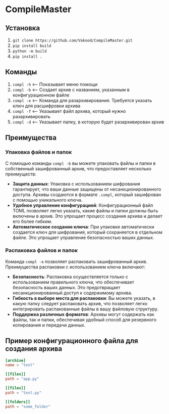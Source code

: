 # CompileMaster

## Установка

1. ```git clone https://github.com/Vakood/CompileMaster.git```
2. ```pip install build```
3. ```python -m build```
4. ```pip install .```

## Команды

1. ```compl -h```  <-- Показывает меню помощи
2. ```compl -b```  <-- Создает архив с названием, указанным в конфигурационном файле
3. ```compl -e```  <-- Команда для разархивирования. Требуется указать ключ для расшифровки архива
4. ```compl -f```  <-- Указывает файл архива, который нужно разархивировать
5. ```compl -d```  <-- Указывает папку, в которую будет разархивирован архив

## Преимущества

### Упаковка файлов и папок

С помощью команды `compl -b` вы можете упаковать файлы и папки в собственный зашифрованный архив, что предоставляет несколько преимуществ:

- **Защита данных**: Упаковка с использованием шифрования гарантирует, что ваши данные защищены от несанкционированного доступа. Архивы создаются в формате `.compl`, который зашифрован с помощью уникального ключа.
- **Удобное управление конфигурацией**: Конфигурационный файл TOML позволяет легко указать, какие файлы и папки должны быть включены в архив. Это упрощает процесс создания архива и делает его более гибким.
- **Автоматическое создание ключа**: При упаковке автоматически создается ключ для шифрования, который сохраняется в отдельном файле. Это упрощает управление безопасностью ваших данных.

### Распаковка файлов и папок

Команда `compl -e` позволяет распаковать зашифрованный архив. Преимущества распаковки с использованием ключа включают:

- **Безопасность**: Распаковка осуществляется только с использованием правильного ключа, что обеспечивает безопасность ваших данных. Это предотвращает несанкционированный доступ к содержимому архива.
- **Гибкость в выборе места для распаковки**: Вы можете указать, в какую папку следует распаковать архив, что позволяет легко интегрировать распакованные файлы в вашу файловую структуру.
- **Поддержка различных форматов**: Архивы могут содержать как файлы, так и папки, обеспечивая удобный способ для резервного копирования и передачи данных.

## Пример конфигурационного файла для создания архива

```toml
[archive]
name = "test"

[[files]]
path = "app.py"

[[files]]
path = "test.py"

[[folders]]
path = "some_folder"
